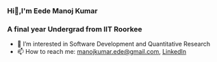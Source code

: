 ### Hi👋,I'm Eede Manoj Kumar
### A final year Undergrad from IIT Roorkee

<!--
**Manoj4689/Manoj4689** is a ✨ _special_ ✨ repository because its `README.md` (this file) appears on your GitHub profile.
-->

- 🔭 I’m interested in Software Development and Quantitative Research
- 📫 How to reach me: [manojkumar.ede@gmail.com](manojkumar.ede@gmail.com), [LinkedIn](https://www.linkedin.com/in/e-manoj-kumar-603003193/)

